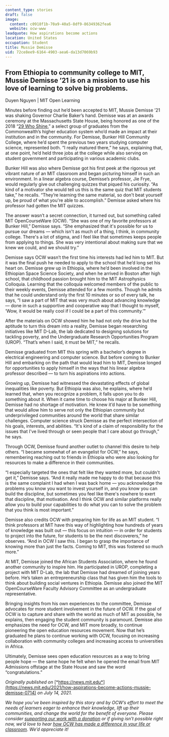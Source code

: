 ```yaml
---
content_type: stories
draft: false
image:
  content: c0918f1b-70a9-40a5-8df9-86349362fea6
  website: ocw-www
leadquote: How aspirations become actions
location: United States
occupation: Student
title: Mussie Demisse
uid: 72ce8ee9-6164-4903-aea6-da13d7069b93
---
```

## **From Ethiopia to community college to MIT, Mussie Demisse ’21 is on a mission to use his love of learning to solve big problems.**

Duyen Nguyen | MIT Open Learning

Minutes before finding out he’d been accepted to MIT, Mussie Demisse ’21 was shaking Governor Charlie Baker’s hand. Demisse was at an awards ceremony at the Massachusetts State House, being honored as one of the 2018 “[29 Who Shine](https://www.bhcc.edu/news/2018/may/bhccs-mussie-teshome-demisse-honored-as-one-of-29-who-shine.html),” a select group of graduates from the Commonwealth’s higher education system who’d made an impact at their institution and in the community. For Demisse, Bunker Hill Community College, where he’d spent the previous two years studying computer science, represented both. “I really matured there,” he says, explaining that, at one point, he’d held three jobs at the college while also serving on student government and participating in various academic clubs. 

Bunker Hill was also where Demisse got his first peek at the rigorous yet vibrant nature of an MIT classroom and began picturing himself in such an environment. In a linear algebra course, Demisse’s professor, Jie Frye, would regularly give out challenging quizzes that piqued his curiosity. “As kind of a motivator she would tell us this is the same quiz that MIT students take,” he recalls. “They’re learning the same material, so don't beat yourself up, be proud of what you're able to accomplish.” Demisse asked where his professor had gotten the MIT quizzes. 

The answer wasn’t a secret connection, it turned out, but something called MIT OpenCourseWare (OCW). “She was one of my favorite professors at Bunker Hill,” Demisse says. “She emphasized that it's possible for us to pursue our dreams — which isn't as much of a thing, I think, in community college. There's a lot of stigma, and I feel like that sometimes keeps people from applying to things. She was very intentional about making sure that we knew we could, and we should try.”

Demisse says OCW wasn’t the first time his interests had led him to MIT. But it was the final push he needed to apply to the school that he’d long set his heart on. Demisse grew up in Ethiopia, where he’d been involved in the Ethiopian Space Science Society, and when he arrived in Boston after high school, that childhood passion brought him to the MIT Astrophysics Colloquia. Learning that the colloquia welcomed members of the public to their weekly events, Demisse attended for a few months. Though he admits that he could understand only the first 10 minutes or so of every talk, he says, “I saw a part of MIT that was very much about advancing knowledge — done in such a supportive and cooperative way that I thought to myself, ‘Wow, it would be really cool if I could be a part of this community.’”

After the materials on OCW showed him he had not only the drive but the aptitude to turn this dream into a reality, Demisse began researching initiatives like MIT D-Lab, the lab dedicated to designing solutions for tackling poverty, and the Undergraduate Research Opportunities Program (UROP). “That’s when I said, it must be MIT,” he recalls. 

Demisse graduated from MIT this spring with a bachelor’s degree in electrical engineering and computer science. But before coming to Bunker Hill and embarking on the path that would lead him to MIT, Demisse longed for opportunities to apply himself in the ways that his linear algebra professor described — to turn his aspirations into actions.

Growing up, Demisse had witnessed the devastating effects of global inequalities like poverty. But Ethiopia was also, he explains, where he’d learned that, when you recognize a problem, it falls upon you to do something about it. When it came time to choose his major at Bunker Hill, Demisse had no shortage of motivation. He knew it’d have to be something that would allow him to serve not only the Ethiopian community but underprivileged communities around the world that share similar challenges. Computer science struck Demisse as the perfect intersection of his goals, interests, and abilities. “It's kind of a claim of responsibility for the issues that I've lived through or seen people that I care about go through,” he says.

Through OCW, Demisse found another outlet to channel this desire to help others. “I became somewhat of an evangelist for OCW,” he says, remembering reaching out to friends in Ethiopia who were also looking for resources to make a difference in their communities. 

“I especially targeted the ones that felt like they wanted more, but couldn't get it,” Demisse says. “And it really made me happy to do that because this is the same complaint I had when I was back home — you acknowledge the problems you know you want to invest yourself in, and you know you can build the discipline, but sometimes you feel like there's nowhere to exert that discipline, that motivation. And I think OCW and similar platforms really allow you to build your capabilities to do what you can to solve the problem that you think is most important.”

Demisse also credits OCW with preparing him for life as an MIT student. “I think professors at MIT have this way of highlighting how hundreds of years of knowledge was built out — this focus on intuition — in order for students to project into the future, for students to be the next discoverers,” he observes. “And in OCW I saw this. I began to grasp the importance of knowing more than just the facts. Coming to MIT, this was fostered so much more.” 

At MIT, Demisse joined the African Students Association, where he found another community to inspire him. He participated in UROP, completing a project with MIT D-Lab, the lab that Demisse had dreamed of joining years before. He’s taken an entrepreneurship class that has given him the tools to think about building social ventures in Ethiopia. Demisse also joined the MIT OpenCourseWare Faculty Advisory Committee as an undergraduate representative.

Bringing insights from his own experiences to the committee, Demisse advocates for more student involvement in the future of OCW. If the goal of OCW is to capture and share with the world as much of MIT as possible, he explains, then engaging the student community is paramount. Demisse also emphasizes the need for OCW, and MIT more broadly, to continue pioneering the open education resources movement. Now that he’s graduated he plans to continue working with OCW, focusing on increasing collaboration with community colleges and increasing access to universities in Africa.

Ultimately, Demisse sees open education resources as a way to bring people hope — the same hope he felt when he opened the email from MIT Admissions offstage at the State House and saw the word “congratulations.” 

*Originally published on* [*https://news.mit.edu*](https://news.mit.edu/2021/how-aspirations-become-actions-mussie-demisse-0714) *on July 14, 2021.*

*We hope you’ve been inspired by this story and by OCW’s effort to meet the needs of learners eager to enhance their knowledge, lift up their communities, and change the world for the benefit of everyone. Please consider* [*supporting our work with a donation*](https://giving.mit.edu/give/to/ocw/?utm_source=site&utm_medium=ocwstories&utm_campaign=donate&utm_content=demisse) *or if giving isn’t possible right now, we’d love to hear* [*how OCW has made a difference in your life or classroom*](https://docs.google.com/forms/d/e/1FAIpQLSeOCsFXVDcpywyZ9isR1PJUFwmNhRKySDc7Vnja2JUKSeXl8Q/viewform)*.* *We’d appreciate it!*